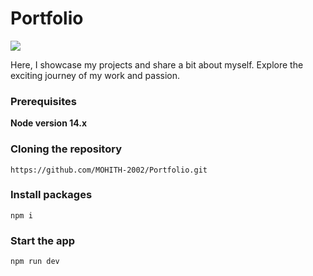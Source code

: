 # Portfolio 

![](https://res.cloudinary.com/daw5boohs/image/upload/v1706808366/portfolio_nv0whs.png)

Here, I showcase my projects and share a bit about myself. Explore the exciting journey of my work and passion.


### Prerequisites

**Node version 14.x**

### Cloning the repository

```shell
https://github.com/MOHITH-2002/Portfolio.git
```

### Install packages

```shell
npm i
```


### Start the app

```shell
npm run dev 
```
